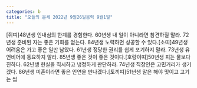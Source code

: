 ```yaml
---
categories: b
title: "오늘의 운세 2022년 9월26일음력 9월1일"
---
```

[쥐띠]48년생 인내심의 한계를 경험한다. 60년생 내 일이 아니라면 참견하질 말라. 72년생 준비된 자는 좋은 기회를 얻는다. 84년생 노력하면 성공할 수 있다.[소띠]49년생 어려움은 가고 좋은 일만 남았다. 61년생 정당한 권리를 쉽게 포기하지 말라. 73년생 유언비어에 동요하지 말라. 85년생 좋은 것이 좋은 것이다.[호랑이띠]50년생 피는 물보다 진하다. 62년생 현실을 직시하고 냉정하게 판단하라. 74년생 직장인은 고민거리가 생기겠다. 86년생 미혼이라면 좋은 인연을 만나겠다.[토끼띠]51년생 말은 해야 맛이고 고기는 씹